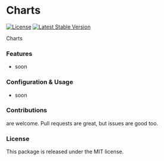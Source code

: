 # Charts

[![License](https://poser.pugx.org/laravel-enso/charts/license)](https://packagist.org/packages/laravel-enso/charts)
[![Latest Stable Version](https://poser.pugx.org/laravel-enso/charts/version)](https://packagist.org/packages/laravel-enso/charts)

Charts

### Features

- soon

### Configuration & Usage

- soon

### Contributions

are welcome. Pull requests are great, but issues are good too.

### License

This package is released under the MIT license.